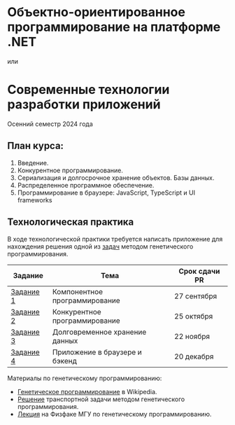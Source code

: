 # Объектно-ориентированное программирование на платформе .NET
или
# Cовременные технологии разработки приложений
Осенний семестр 2024 года

## План курса:
1. Введение.
2. Конкурентное программирование.
3. Сериализация и долгосрочное хранение объектов. Базы данных.
4. Распределенное программное обеспечение.
5. Программирование в браузере: JavaScript, TypeScript и UI frameworks

## Технологическая практика

В ходе технологической практики требуется написать приложение для нахождения решения одной из [задач](Problems.md) методом генетического программирования.

| Задание | Тема | Срок сдачи PR |
|-|-|-|
| [Задание 1](Task1.md) | Компонентное программирование | 27 сентября | 
| [Задание 2](Task2.md) | Конкурентное программирование | 25 октября |
| [Задание 3](Task3.md) | Долговременное хранение данных | 22 ноября |
| [Задание 4](Task4.md) | Приложение в браузере и бэкенд | 20 декабря | 

Материалы по генетическому программированию:
* [Генетическое программирование](https://ru.wikipedia.org/wiki/%D0%93%D0%B5%D0%BD%D0%B5%D1%82%D0%B8%D1%87%D0%B5%D1%81%D0%BA%D0%B8%D0%B9_%D0%B0%D0%BB%D0%B3%D0%BE%D1%80%D0%B8%D1%82%D0%BC) в Wikipedia.
* [Решение](https://habr.com/ru/articles/191596/) транспортной задачи методом генетического программирования.
* [Лекция](https://teach-in.ru/lecture/2023-05-02-Dolenko) на Физфаке МГУ по генетическому программированию.